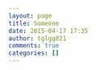 ```yaml
---
layout: page
title: Someone
date: 2015-04-17 17:35
author: tglgg821
comments: true
categories: []
---
```


